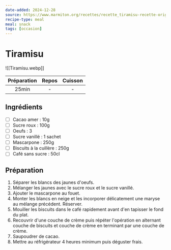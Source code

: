```yaml
---
date-added: 2024-12-28
source: https://www.marmiton.org/recettes/recette_tiramisu-recette-originale_12023.aspx
recipe-type: meal
meal: snack
tags: [occasion]
---
```


# Tiramisu

![[Tiramisu.webp]]

| Préparation | Repos | Cuisson |
|:-----------:|:-----:|:-------:|
|    25min    |   -   |    -    |

## Ingrédients

- [ ] Cacao amer : 10g
- [ ] Sucre roux : 100g
- [ ] Oeufs : 3
- [ ] Sucre vanillé : 1 sachet
- [ ] Mascarpone : 250g
- [ ] Biscuits à la cuillère : 250g
- [ ] Café sans sucre : 50cl

## Préparation

1. Séparer les blancs des jaunes d'oeufs.
2. Mélanger les jaunes avec le sucre roux et le sucre vanillé.
3. Ajouter le mascarpone au fouet.
4. Monter les blancs en neige et les incorporer délicatement une maryse au mélange précédent. Réserver.
5. Mouiller les biscuits dans le café rapidement avant d'en tapisser le fond du plat.
6. Recouvrir d'une couche de crème puis répéter l'opération en alternant couche de biscuits et couche de crème en terminant par une couche de crème.
7. Saupoudrer de cacao.
8. Mettre au réfrigérateur 4 heures minimum puis déguster frais.
